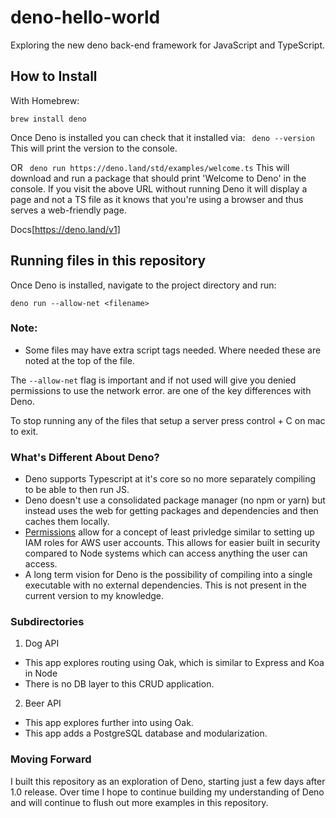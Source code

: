 # deno-hello-world
Exploring the new deno back-end framework for JavaScript and TypeScript.

## How to Install
With Homebrew:
```
brew install deno
```

Once Deno is installed you can check that it installed via:
``` deno --version```
  This will print the version to the console.

OR
``` deno run https://deno.land/std/examples/welcome.ts```
  This will download and run a package that should print 'Welcome to Deno' in the console.
  If you visit the above URL without running Deno it will display a page and not a TS file as it knows that you're using a browser and thus serves a web-friendly page.

Docs[https://deno.land/v1]

## Running files in this repository
Once Deno is installed, navigate to the project directory and run:

```
deno run --allow-net <filename>
```

### Note:
- Some files may have extra script tags needed.  Where needed these are noted at the top of the file.

The ``` --allow-net ``` flag is important and if not used will give you denied permissions to use the network error.   are one of the key differences with Deno.

To stop running any of the files that setup a server press control + C on mac to exit.

### What's Different About Deno?
- Deno supports Typescript at it's core so no more separately compiling to be able to then run JS.
- Deno doesn't use a consolidated package manager (no npm or yarn) but instead uses the web for getting packages and dependencies and then caches them locally.
- [Permissions](https://deno.land/manual/getting_started/permissions) allow for a concept of least privledge similar to setting up IAM roles for AWS user accounts.  This allows for easier built in security compared to Node systems which can access anything the user can access.
- A long term vision for Deno is the possibility of compiling into a single executable with no external dependencies.  This is not present in the current version to my knowledge.

### Subdirectories
1. Dog API
  - This app explores routing using Oak, which is similar to Express and Koa in Node
  - There is no DB layer to this CRUD application.
2. Beer API
  - This app explores further into using Oak.
  - This app adds a PostgreSQL database and modularization.

### Moving Forward
I built this repository as an exploration of Deno, starting just a few days after 1.0 release. Over time I hope to continue building my understanding of Deno and will continue to flush out more examples in this repository.